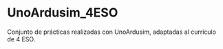 # UnoArdusim_4ESO
Conjunto de prácticas realizadas con UnoArdusim, adaptadas al currículo de 4 ESO.
